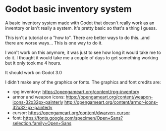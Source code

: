# Godot basic inventory system

A basic inventory system made with Godot that doesn't really work as an inventory or isn't really a system. It's pretty basic so that's a thing I guess.

This isn't a tutorial or a "how to". There are better ways to do this...and there are worse ways... This is one way to do it.

I won't work on this anymore, it was just to see how long it would take me to do it. I thought it would take me a couple of days to get something working but it only took me 4 hours.

It should work on Godot 3.0

I didn't make any of the graphics or fonts. The graphics and font credits are:

- rpg inventory: https://opengameart.org/content/rpg-inventory
- armor and weapon icons: https://opengameart.org/content/weapon-icons-32x32px-painterly http://opengameart.org/content/armor-icons-32x32-px-painterly
- cursor: https://opengameart.org/content/dwarven-cursor
- font: https://fonts.google.com/specimen/Open+Sans?selection.family=Open+Sans